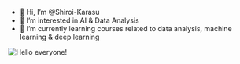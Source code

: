 - 👋 Hi, I’m @Shiroi-Karasu
- 👀 I’m interested in AI & Data Analysis
- 🌱 I’m currently learning courses related to data analysis, machine learning & deep learning
<!--
- 💞️ I’m looking to collaborate on ...
- 📫 How to reach me ...
-->
<picture>
 <source media="(prefers-color-scheme: dark)" srcset="https://cdn.dribbble.com/users/1144208/screenshots/2655434/week6---git-scared.gif">
 <source media="(prefers-color-scheme: light)" srcset="https://res.cloudinary.com/practicaldev/image/fetch/s--7JJaL1uP--/c_limit%2Cf_auto%2Cfl_progressive%2Cq_66%2Cw_880/https://media1.tenor.com/images/093b967de4114d379d5860ff0c335c2a/tenor.gif%3Fitemid%3D7506285">
 <img alt="Hello everyone!" src="https://i.pinimg.com/originals/08/b7/8a/08b78a510cc271a4b1292ce4883232ae.gif">
</picture>

<!---
Shiroi-Karasu/Shiroi-Karasu is a ✨ special ✨ repository because its `README.md` (this file) appears on your GitHub profile.
You can click the Preview link to take a look at your changes.
--->
